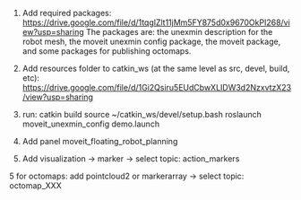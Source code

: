 1. Add required packages: https://drive.google.com/file/d/1tqglZlt11jMm5FY875d0x9670OkPI268/view?usp=sharing
The packages are: the unexmin description for the robot mesh, the moveit unexmin config package, the moveit package, and some packages for publishing octomaps.

2. Add resources folder to catkin_ws (at the same level as src, devel, build, etc): https://drive.google.com/file/d/1Gi2Qsiru5EUdCbwXLIDW3d2NzxvtzX23/view?usp=sharing

3. run:
catkin build
source ~/catkin_ws/devel/setup.bash
roslaunch moveit_unexmin_config demo.launch

4. Add panel moveit_floating_robot_planning

5. Add visualization -> marker -> select topic: action_markers

5 for octomaps: add pointcloud2 or markerarray -> select topic: octomap_XXX
